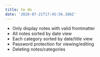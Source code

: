 ```yaml
---
title: to do
date: '2020-07-21T17:45:56.386Z'
---
```

* Only display notes with valid frontmatter
* All notes sorted by date view
* Each category sorted by date/title view
* Password protection for viewing/editing
* Deleting notes/categories